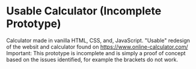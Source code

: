 # Usable Calculator (Incomplete Prototype)
Calculator made in vanilla HTML, CSS, and, JavaScript. "Usable" redesign of the websit and calculator found on https://www.online-calculator.com/
Important: This prototype is incomplete and is simply a proof of concept based on the issues identified, for example the brackets do not work.
